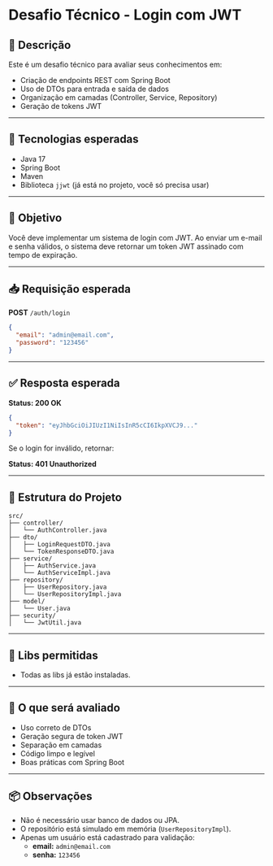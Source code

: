 # Desafio Técnico - Login com JWT

## 📝 Descrição

Este é um desafio técnico para avaliar seus conhecimentos em:

- Criação de endpoints REST com Spring Boot
- Uso de DTOs para entrada e saída de dados
- Organização em camadas (Controller, Service, Repository)
- Geração de tokens JWT

---

## 🚀 Tecnologias esperadas

- Java 17
- Spring Boot
- Maven
- Biblioteca `jjwt` (já está no projeto, você só precisa usar)

---
## 🎯 Objetivo

Você deve implementar um sistema de login com JWT. Ao enviar um e-mail e senha válidos, o sistema deve retornar um token JWT assinado com tempo de expiração.

---

## 📥 Requisição esperada

**POST** `/auth/login`

```json
{
  "email": "admin@email.com",
  "password": "123456"
}
```

---

## ✅ Resposta esperada

**Status: 200 OK**

```json
{
  "token": "eyJhbGciOiJIUzI1NiIsInR5cCI6IkpXVCJ9..."
}
```

Se o login for inválido, retornar:

**Status: 401 Unauthorized**

---

## 🧱 Estrutura do Projeto

```
src/
├── controller/
│   └── AuthController.java
├── dto/
│   ├── LoginRequestDTO.java
│   └── TokenResponseDTO.java
├── service/
│   ├── AuthService.java
│   └── AuthServiceImpl.java
├── repository/
│   ├── UserRepository.java
│   └── UserRepositoryImpl.java
├── model/
│   └── User.java
├── security/
│   └── JwtUtil.java
```

---

## 🔐 Libs permitidas

- Todas as libs já estão instaladas.

---

## 🔎 O que será avaliado

- Uso correto de DTOs
- Geração segura de token JWT
- Separação em camadas
- Código limpo e legível
- Boas práticas com Spring Boot

---

## 📦 Observações

- Não é necessário usar banco de dados ou JPA.
- O repositório está simulado em memória (`UserRepositoryImpl`).
- Apenas um usuário está cadastrado para validação:
  - **email:** `admin@email.com`
  - **senha:** `123456`
